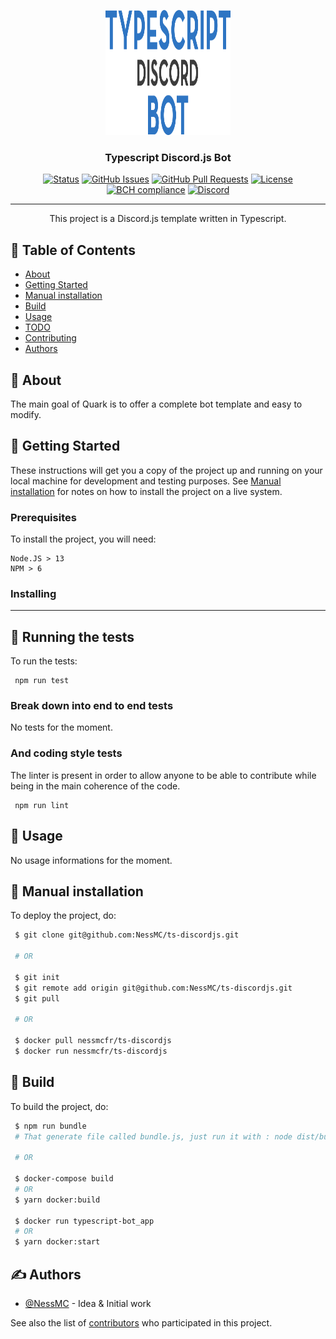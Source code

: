 <p align="center">
  <a href="" rel="noopener">
 <img width=200px height=200px src="assets/logo.png" alt="Project logo"></a>
</p>

<h3 align="center">Typescript Discord.js Bot</h3>

<div align="center">

[![Status](https://img.shields.io/badge/status-active-success.svg)]()
[![GitHub Issues](https://img.shields.io/github/issues/NessMC/ts-discordjs.svg)](https://github.com/NessMC/ts-discordjs/issues)
[![GitHub Pull Requests](https://img.shields.io/github/issues-pr/NessMC/ts-discordjs.svg)](https://github.com/NessMC/ts-discordjs/pulls)
[![License](https://img.shields.io/badge/license-Creative%20commons-blue.svg)](/LICENSE)
[![BCH compliance](https://bettercodehub.com/edge/badge/NessMC/ts-discordjs?branch=master)](https://bettercodehub.com/)
[![Discord](https://discordapp.com/api/guilds/738827425043185717/widget.png?style=shield)](https://discord.gg/sXwE5Dp)
 
</div>

---

<p align="center"> 
    This project is a Discord.js template written in Typescript.
    <br> 
</p>

## 📝 Table of Contents

-   [About](#about)
-   [Getting Started](#getting_started)
-   [Manual installation](#manual)
-   [Build](#build)
-   [Usage](#usage)
-   [TODO](./TODO.md)
-   [Contributing](./CONTRIBUTING.md)
-   [Authors](#authors)

## 🧐 About <a name = "about"></a>

The main goal of Quark is to offer a complete bot template and easy to modify.

## 🏁 Getting Started <a name = "getting_started"></a>

These instructions will get you a copy of the project up and running on your
local machine for development and testing purposes. See
[Manual installation](#manual) for notes on how to install the project on a live
system.

### Prerequisites

To install the project, you will need:

```
Node.JS > 13
NPM > 6
```

### Installing

---

## 🔧 Running the tests <a name = "tests"></a>

To run the tests:

```
 npm run test
```

### Break down into end to end tests

No tests for the moment.

### And coding style tests

The linter is present in order to allow anyone to be able to contribute while
being in the main coherence of the code.

```
 npm run lint
```

## 🎈 Usage <a name="usage"></a>

No usage informations for the moment.

## 🚀 Manual installation <a name = "manual"></a>

To deploy the project, do:

```bash
 $ git clone git@github.com:NessMC/ts-discordjs.git

 # OR

 $ git init
 $ git remote add origin git@github.com:NessMC/ts-discordjs.git
 $ git pull

 # OR

 $ docker pull nessmcfr/ts-discordjs
 $ docker run nessmcfr/ts-discordjs
```

## 🚀 Build <a name = "build"></a>

To build the project, do:

```bash
 $ npm run bundle 
 # That generate file called bundle.js, just run it with : node dist/bundle.js

 # OR

 $ docker-compose build
 # OR
 $ yarn docker:build

 $ docker run typescript-bot_app
 # OR
 $ yarn docker:start

```

## ✍️ Authors <a name = "authors"></a>

-   [@NessMC](https://github.com/NessMC) - Idea & Initial work

See also the list of
[contributors](https://github.com/NessMC/ts-discordjs/contributors) who
participated in this project.
